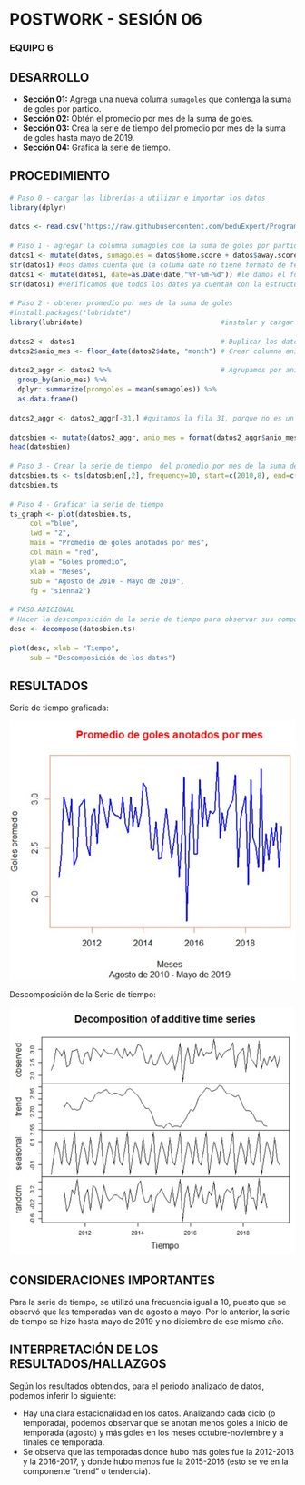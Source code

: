 #     POSTWORK - SESIÓN 06
### EQUIPO 6

## DESARROLLO
- **Sección 01:** Agrega una nueva columa ```sumagoles``` que contenga la suma de goles por partido.
- **Sección 02:** Obtén el promedio por mes de la suma de goles.
- **Sección 03:** Crea la serie de tiempo del promedio por mes de la suma de goles hasta mayo de 2019.
- **Sección 04:** Grafica la serie de tiempo.



## PROCEDIMIENTO

```R
# Paso 0 - cargar las librerías a utilizar e importar los datos
library(dplyr)

datos <- read.csv("https://raw.githubusercontent.com/beduExpert/Programacion-R-Santander-2021/main/Sesion-06/Postwork/match.data.csv")

# Paso 1 - agregar la columna sumagoles con la suma de goles por partido
datos1 <- mutate(datos, sumagoles = datos$home.score + datos$away.score) #se agrega la columna "sumagoles", que es la suma de "home.score" y "away.score"
str(datos1) #nos damos cuenta que la columa date no tiene formato de fecha
datos1 <- mutate(datos1, date=as.Date(date,"%Y-%m-%d")) #le damos el formato adecuado a la columna "date".
str(datos1) #verificamos que todos los datos ya cuentan con la estructura adecuada.

# Paso 2 - obtener promedio por mes de la suma de goles
#install.packages("lubridate")
library(lubridate)                                  #instalar y cargar libería lubridate

datos2 <- datos1                                    # Duplicar los datos
datos2$anio_mes <- floor_date(datos2$date, "month") # Crear columna anio-mes

datos2_aggr <- datos2 %>%                           # Agrupamos por anio_mes y promediamos columna "sumagoles"
  group_by(anio_mes) %>% 
  dplyr::summarize(promgoles = mean(sumagoles)) %>% 
  as.data.frame()

datos2_aggr <- datos2_aggr[-31,] #quitamos la fila 31, porque no es un dato que represente a toda la muestra

datosbien <- mutate(datos2_aggr, anio_mes = format(datos2_aggr$anio_mes, "%Y-%m")) #quitamos el día a las fechas de la columna "date"
head(datosbien)

# Paso 3 - Crear la serie de tiempo  del promedio por mes de la suma de goles hasta mayo de 2019 (fin de la temporada 2018-2019)
datosbien.ts <- ts(datosbien[,2], frequency=10, start=c(2010,8), end=c(2019,5))
datosbien.ts

# Paso 4 - Graficar la serie de tiempo
ts_graph <- plot(datosbien.ts, 
     col ="blue",
     lwd = "2",
     main = "Promedio de goles anotados por mes",
     col.main = "red",
     ylab = "Goles promedio",
     xlab = "Meses",
     sub = "Agosto de 2010 - Mayo de 2019",
     fg = "sienna2")

# PASO ADICIONAL
# Hacer la descomposición de la serie de tiempo para observar sus componentes
desc <- decompose(datosbien.ts)

plot(desc, xlab = "Tiempo", 
     sub = "Descomposición de los datos")
```
## RESULTADOS
Serie de tiempo graficada:

![](1.jpg)

Descomposición de la Serie de tiempo:

![](2.jpg)
## CONSIDERACIONES IMPORTANTES

Para la serie de tiempo, se utilizó una frecuencia igual a 10, puesto que se observó que las temporadas van de agosto a mayo. Por lo anterior, la serie de tiempo se hizo hasta mayo de 2019 y no diciembre de ese mismo año.

## INTERPRETACIÓN DE LOS RESULTADOS/HALLAZGOS

Según los resultados obtenidos, para el periodo analizado de datos, podemos inferir lo siguiente:
- Hay una clara estacionalidad en los datos. Analizando cada ciclo (o temporada), podemos observar que se anotan menos goles a inicio de temporada (agosto) y más goles en los meses octubre-noviembre y a finales de temporada.
- Se observa que las temporadas donde hubo más goles fue la 2012-2013 y la 2016-2017, y donde hubo menos fue la 2015-2016 (esto se ve en la componente “trend” o tendencia).

